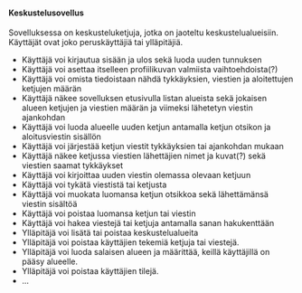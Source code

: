 #### Keskustelusovellus

Sovelluksessa on keskusteluketjuja, jotka on jaoteltu keskustelualueisiin. Käyttäjät ovat joko peruskäyttäjiä tai ylläpitäjiä.

* Käyttäjä voi kirjautua sisään ja ulos sekä luoda uuden tunnuksen
* Käyttäjä voi asettaa itselleen profiilikuvan valmiista vaihtoehdoista(?)
* Käyttäjä voi omista tiedoistaan nähdä tykkäyksien, viestien ja aloitettujen ketjujen määrän
* Käyttäjä näkee sovelluksen etusivulla listan alueista sekä jokaisen alueen ketjujen ja viestien määrän ja viimeksi lähetetyn viestin ajankohdan
* Käyttäjä voi luoda alueelle uuden ketjun antamalla ketjun otsikon ja aloitusviestin sisällön
* Käyttäjä voi järjestää ketjun viestit tykkäyksien tai ajankohdan mukaan
* Käyttäjä näkee ketjussa viestien lähettäjien nimet ja kuvat(?) sekä viestien saamat tykkäykset
* Käyttäjä voi kirjoittaa uuden viestin olemassa olevaan ketjuun
* Käyttäjä voi tykätä viestistä tai ketjusta
* Käyttäjä voi muokata luomansa ketjun otsikkoa sekä lähettämänsä viestin sisältöä
* Käyttäjä voi poistaa luomansa ketjun tai viestin
* Käyttäjä voi hakea viestejä tai ketjuja antamalla sanan hakukenttään
* Ylläpitäjä voi lisätä tai poistaa keskustelualueita
* Ylläpitäjä voi poistaa käyttäjien tekemiä ketjuja tai viestejä.
* Ylläpitäjä voi luoda salaisen alueen ja määrittää, keillä käyttäjillä on pääsy alueelle.
* Ylläpitäjä voi poistaa käyttäjien tilejä.
* ...
